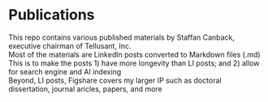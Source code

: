 # Publications
This repo contains various published materials by Staffan Canback, executive chairman of Tellusant, Inc.  
Most of the materials are LinkedIn posts converted to Markdown files (.md)  
This is to make the posts 1) have more longevity than LI posts; and 2) allow for search engine and AI indexing  
Beyond, LI posts, Figshare covers my larger IP such as doctoral dissertation, journal aricles, papers, and more  
